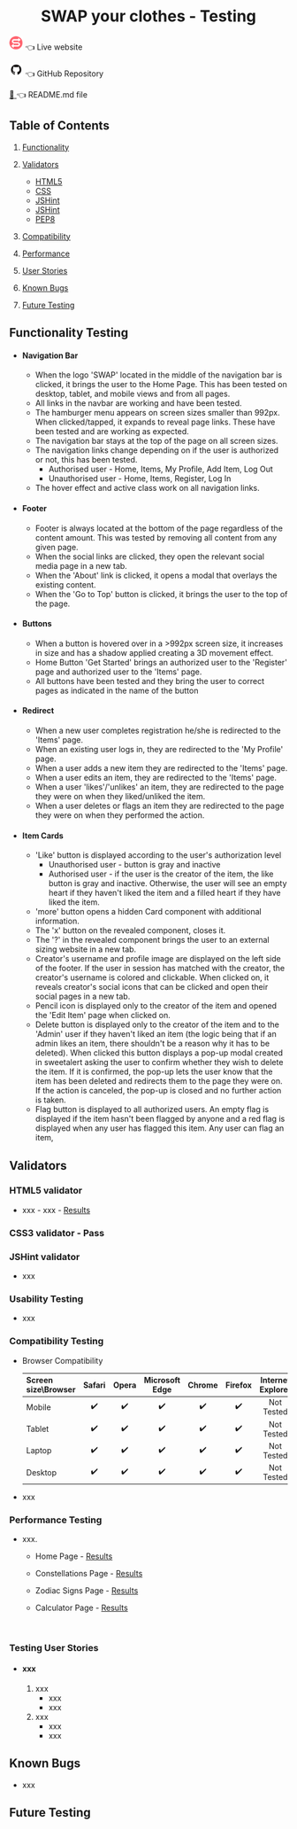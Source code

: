 
<h1 align="center">SWAP your clothes - Testing</h1>

 <a href="https://clothes-swap-app.herokuapp.com/"><img src="./static/graphics/SWAP-logo.png" width="25px" /></a> :point_left: Live website

<a href="https://github.com/LigaMoon/swap-clothes-app"><img src="./static/graphics/readme/githublogo.png" width="25px" /></a> :point_left: GitHub Repository

<a href="https://github.com/LigaMoon/swap-clothes-app/blob/main/README.md"> :scroll: </a>  :point_left:  README.md file
 


## Table of Contents

1. [Functionality](#functionality)

1. [Validators](#validators)
    - [HTML5](#html5)
    - [CSS](#css)
    - [JSHint](#jshint)
    - [JSHint](#jshint)
    - [PEP8](#pep8)

1. [Compatibility](#compatibility)

1. [Performance](#performance)

1. [User Stories](#user-stories)

1. [Known Bugs](#known-bugs)

1. [Future Testing](#future-testing)


## Functionality Testing
- #### Navigation Bar
    - When the logo 'SWAP' located in the middle of the navigation bar is clicked, it brings the user to the Home Page. This has been tested on desktop, tablet, and mobile views and from all pages.
    - All links in the navbar are working and have been tested.
    - The hamburger menu appears on screen sizes smaller than 992px. When clicked/tapped, it expands to reveal page links. These have been tested and are working as expected.
    - The navigation bar stays at the top of the page on all screen sizes.
    - The navigation links change depending on if the user is authorized or not, this has been tested.
        - Authorised user - Home, Items, My Profile, Add Item, Log Out
        - Unauthorised user - Home, Items, Register, Log In
    - The hover effect and active class work on all navigation links.
- #### Footer
    - Footer is always located at the bottom of the page regardless of the content amount. This was tested by removing all content from any given page.
    - When the social links are clicked, they open the relevant social media page in a new tab.
    - When the 'About' link is clicked, it opens a modal that overlays the existing content.
    - When the 'Go to Top' button is clicked, it brings the user to the top of the page.
- #### Buttons
    - When a button is hovered over in a >992px screen size, it increases in size and has a shadow applied creating a 3D movement effect.
    - Home Button 'Get Started' brings an authorized user to the 'Register' page and authorized user to the 'Items' page.
    - All buttons have been tested and they bring the user to correct pages as indicated in the name of the button
- #### Redirect
    - When a new user completes registration he/she is redirected to the 'Items' page.
    - When an existing user logs in, they are redirected to the 'My Profile' page.
    - When a user adds a new item they are redirected to the 'Items' page.
    - When a user edits an item, they are redirected to the 'Items' page.
    - When a user 'likes'/'unlikes' an item, they are redirected to the page they were on when they liked/unliked the item.
    - When a user deletes or flags an item they are redirected to the page they were on when they performed the action.
- #### Item Cards
    - 'Like' button is displayed according to the user's authorization level
        - Unauthorised user - button is gray and inactive
        - Authorised user - if the user is the creator of the item, the like button is gray and inactive. Otherwise, the user will see an empty heart if they haven't liked the item and a filled heart if they have liked the item.
    - 'more' button opens a hidden Card component with additional information.
    - The 'x' button on the revealed component, closes it.
    - The '?' in the revealed component brings the user to an external sizing website in a new tab.
    - Creator's username and profile image are displayed on the left side of the footer. If the user in session has matched with the creator, the creator's username is colored and clickable. When clicked on, it reveals creator's social icons that can be clicked and open their social pages in a new tab.
    - Pencil icon is displayed only to the creator of the item and opened the 'Edit Item' page when clicked on.
    - Delete button is displayed only to the creator of the item and to the 'Admin' user if they haven't liked an item (the logic being that if an admin likes an item, there shouldn't be a reason why it has to be deleted). When clicked this button displays a pop-up modal created in sweetalert asking the user to confirm whether they wish to delete the item. If it is confirmed, the pop-up lets the user know that the item has been deleted and redirects them to the page they were on. If the action is canceled, the pop-up is closed and no further action is taken.
    - Flag button is displayed to all authorized users. An empty flag is displayed if the item hasn't been flagged by anyone and a red flag is displayed when any user has flagged this item. Any user can flag an item, 

## Validators

### HTML5 validator
- xxx - xxx - [Results](xxx)

### CSS3 validator - Pass


### JSHint validator
- xxx


### Usability Testing
- xxx

### Compatibility Testing
- Browser Compatibility

    | Screen size\Browser | Safari           | Opera            | Microsoft Edge   | Chrome           | Firefox          | Internet Explorer |
    | --------------------|:----------------:|:----------------:|:----------------:|:----------------:|:----------------:|:-----------------:|
    | Mobile              |:heavy_check_mark:|:heavy_check_mark:|:heavy_check_mark:|:heavy_check_mark:|:heavy_check_mark:| Not Tested        |
    | Tablet              |:heavy_check_mark:|:heavy_check_mark:|:heavy_check_mark:|:heavy_check_mark:|:heavy_check_mark:| Not Tested        |
    | Laptop              |:heavy_check_mark:|:heavy_check_mark:|:heavy_check_mark:|:heavy_check_mark:|:heavy_check_mark:| Not Tested        |
    | Desktop             |:heavy_check_mark:|:heavy_check_mark:|:heavy_check_mark:|:heavy_check_mark:|:heavy_check_mark:| Not Tested        |

- xxx

### Performance Testing
- xxx.
    - Home Page - [Results](xxx)
    - Constellations Page - [Results](xxx)
    - Zodiac Signs Page - [Results](xxx)
    - Calculator Page - [Results](xxx)

        <img src="" height="50px"/>


### Testing User Stories 
- #### xxx
    1. xxx
        - xxx
        - xxx
    1. xxx
        - xxx
        - xxx


## Known Bugs
- xxx

## Future Testing